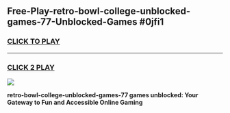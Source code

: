 
## Free-Play-retro-bowl-college-unblocked-games-77-Unblocked-Games #0jfi1
<h3>
<a href="https://news.freeplayer.one?title=retro-bowl-college-unblocked-games-77&ref=8M">CLICK TO PLAY</a></h3>
<hr>

<h3>
<a href="https://news.freeplayer.one?title=retro-bowl-college-unblocked-games-77&ref=8M">CLICK 2 PLAY</a>
  
</h3>

<a href="https://news.freeplayer.one?title=retro-bowl-college-unblocked-games-77&ref=8M"><img src="https://clearcache.store/games.png"></a>


**retro-bowl-college-unblocked-games-77 games unblocked: Your Gateway to Fun and Accessible Online Gaming**
